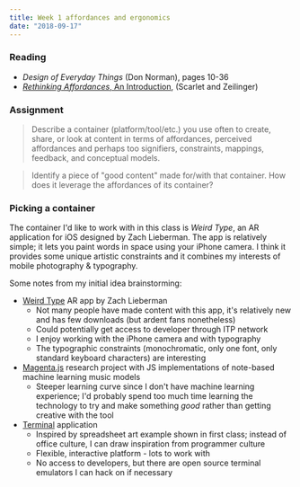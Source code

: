 ```yaml
---
title: Week 1 affordances and ergonomics
date: "2018-09-17"
---
```


### Reading

- _Design of Everyday Things_ (Don Norman), pages 10-36
- [_Rethinking Affordances_, An Introduction](https://schloss-post.com/an-introduction/), (Scarlet and Zeilinger)

### Assignment

> Describe a container (platform/tool/etc.) you use often to create, share, or look at content in terms of affordances, perceived affordances and perhaps too signifiers, constraints, mappings, feedback, and conceptual models.

> Identify a piece of "good content" made for/with that container. How does it leverage the affordances of its container?

### Picking a container

The container I'd like to work with in this class is _Weird Type_, an AR application for iOS designed by Zach Lieberman.
The app is relatively simple; it lets you paint words in space using your iPhone camera. I think it provides some unique artistic
constraints and it combines my interests of mobile photography & typography.

Some notes from my initial idea brainstorming:

- [Weird Type](https://itunes.apple.com/us/app/weird-type/id1352785248?mt=8) AR app by Zach Lieberman
  - Not many people have made content with this app, it's relatively new and has few downloads (but ardent fans nonetheless)
  - Could potentially get access to developer through ITP network
  - I enjoy working with the iPhone camera and with typography
  - The typographic constraints (monochromatic, only one font, only standard keyboard characters) are interesting
- [Magenta.js](https://magenta.tensorflow.org/) research project with JS implementations of note-based machine learning music models
  - Steeper learning curve since I don't have machine learning experience; I'd probably spend too much time learning the technology to try and make something _good_ rather than getting creative with the tool
- [Terminal](https://en.wikipedia.org/wiki/Terminal_emulator) application
  - Inspired by spreadsheet art example shown in first class; instead of office culture, I can draw inspiration from programmer culture
  - Flexible, interactive platform - lots to work with
  - No access to developers, but there are open source terminal emulators I can hack on if necessary

